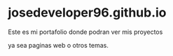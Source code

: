 # josedeveloper96.github.io

Este es mi portafolio donde podran ver mis proyectos

ya sea paginas web o otros temas.
